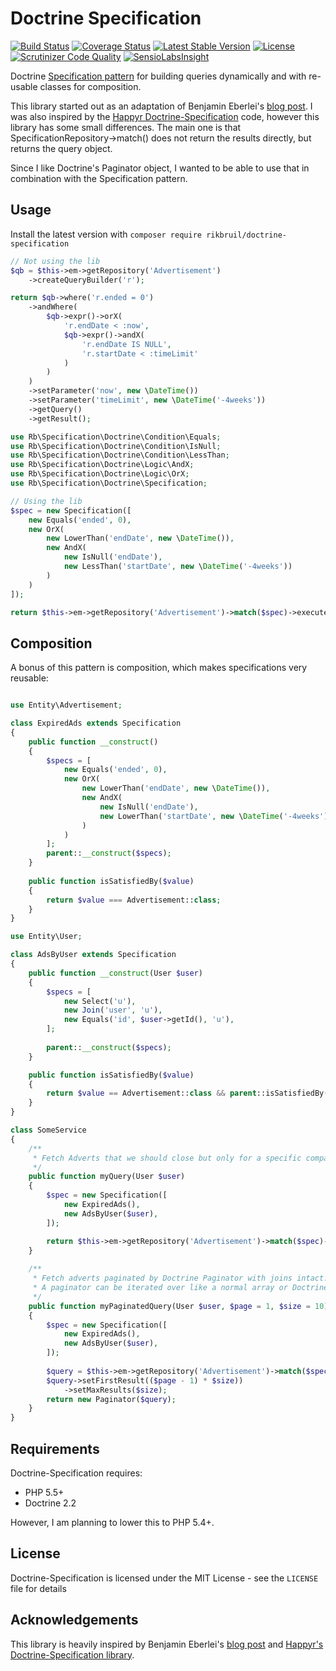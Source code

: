 # Doctrine Specification 
[![Build Status](https://travis-ci.org/rikbruil/Doctrine-Specification.svg)](https://travis-ci.org/rikbruil/Doctrine-Specification)
[![Coverage Status](https://coveralls.io/repos/rikbruil/Doctrine-Specification/badge.svg?branch=master)](https://coveralls.io/r/rikbruil/Doctrine-Specification?branch=master)
[![Latest Stable Version](https://poser.pugx.org/rikbruil/doctrine-specification/v/stable.svg)](https://packagist.org/packages/rikbruil/doctrine-specification)
[![License](https://poser.pugx.org/rikbruil/doctrine-specification/license.svg)](https://packagist.org/packages/rikbruil/doctrine-specification)
[![Scrutinizer Code Quality](https://scrutinizer-ci.com/g/rikbruil/Doctrine-Specification/badges/quality-score.png?b=master)](https://scrutinizer-ci.com/g/rikbruil/Doctrine-Specification/?branch=master)
[![SensioLabsInsight](https://insight.sensiolabs.com/projects/bb221821-1ba6-4613-b39f-f43718aaa92d/mini.png)](https://insight.sensiolabs.com/projects/bb221821-1ba6-4613-b39f-f43718aaa92d)

Doctrine [Specification pattern][specification_pattern] for building queries dynamically and with re-usable classes for composition.

This library started out as an adaptation of Benjamin Eberlei's [blog post][blog_post]. I was also inspired by the [Happyr Doctrine-Specification][happyr_spec] code, however this library has some small differences.
The main one is that SpecificationRepository->match() does not return the results directly, but returns the query object.

Since I like Doctrine's Paginator object, I wanted to be able to use that in combination with the Specification pattern.

## Usage

Install the latest version with `composer require rikbruil/doctrine-specification`

```php
// Not using the lib
$qb = $this->em->getRepository('Advertisement')
    ->createQueryBuilder('r');

return $qb->where('r.ended = 0')
    ->andWhere(
        $qb->expr()->orX(
            'r.endDate < :now',
            $qb->expr()->andX(
                'r.endDate IS NULL',
                'r.startDate < :timeLimit'
            )
        )
    )
    ->setParameter('now', new \DateTime())
    ->setParameter('timeLimit', new \DateTime('-4weeks'))
    ->getQuery()
    ->getResult();
```

```php
use Rb\Specification\Doctrine\Condition\Equals;
use Rb\Specification\Doctrine\Condition\IsNull;
use Rb\Specification\Doctrine\Condition\LessThan;
use Rb\Specification\Doctrine\Logic\AndX;
use Rb\Specification\Doctrine\Logic\OrX;
use Rb\Specification\Doctrine\Specification;

// Using the lib
$spec = new Specification([
    new Equals('ended', 0),
    new OrX(
        new LowerThan('endDate', new \DateTime()),
        new AndX(
            new IsNull('endDate'),
            new LessThan('startDate', new \DateTime('-4weeks'))
        )
    )
]);

return $this->em->getRepository('Advertisement')->match($spec)->execute();
```

## Composition
A bonus of this pattern is composition, which makes specifications very reusable:

```php

use Entity\Advertisement;

class ExpiredAds extends Specification
{
    public function __construct()
    {
        $specs = [
            new Equals('ended', 0),
            new OrX(
                new LowerThan('endDate', new \DateTime()),
                new AndX(
                    new IsNull('endDate'),
                    new LowerThan('startDate', new \DateTime('-4weeks'))
                )
            )
        ];
        parent::__construct($specs);
    }
    
    public function isSatisfiedBy($value)
    {
        return $value === Advertisement::class;
    }
}

use Entity\User;

class AdsByUser extends Specification
{
    public function __construct(User $user)
    {
        $specs = [
            new Select('u'),
            new Join('user', 'u'),
            new Equals('id', $user->getId(), 'u'),
        ];
        
        parent::__construct($specs);
    }

    public function isSatisfiedBy($value)
    {
        return $value == Advertisement::class && parent::isSatisfiedBy($value);
    }
}

class SomeService
{
    /**
     * Fetch Adverts that we should close but only for a specific company
     */
    public function myQuery(User $user)
    {
        $spec = new Specification([
            new ExpiredAds(),
            new AdsByUser($user),
        ]);

        return $this->em->getRepository('Advertisement')->match($spec)->execute();
    }
    
    /**
     * Fetch adverts paginated by Doctrine Paginator with joins intact.
     * A paginator can be iterated over like a normal array or Doctrine Collection
     */
    public function myPaginatedQuery(User $user, $page = 1, $size = 10)
    {
        $spec = new Specification([
            new ExpiredAds(),
            new AdsByUser($user),
        ]);
        
        $query = $this->em->getRepository('Advertisement')->match($spec);
        $query->setFirstResult(($page - 1) * $size))
            ->setMaxResults($size);
        return new Paginator($query);
    }
}
```

## Requirements

Doctrine-Specification requires:

- PHP 5.5+
- Doctrine 2.2

However, I am planning to lower this to PHP 5.4+.

## License

Doctrine-Specification is licensed under the MIT License - see the `LICENSE` file for details

## Acknowledgements

This library is heavily inspired by Benjamin Eberlei's [blog post][blog_post]
and [Happyr's Doctrine-Specification library][happyr_spec].

[specification_pattern]: http://en.wikipedia.org/wiki/Specification_pattern
[happyr_spec]: https://github.com/Happyr/Doctrine-Specification
[blog_post]: http://www.whitewashing.de/2013/03/04/doctrine_repositories.html
